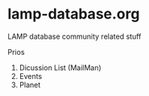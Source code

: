 # lamp-database.org
LAMP database community related stuff

Prios

1. Dicussion List (MailMan)
2. Events
3. Planet

